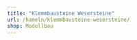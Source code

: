 ```yaml
---
title: "Klemmbausteine Wesersteine"
url: /hameln/klemmbausteine-wesersteine/
shop: Modellbau
---
```

